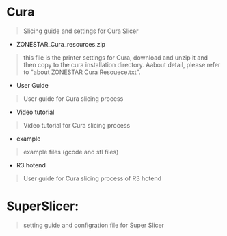 # Cura
> Slicing guide and settings for Cura Slicer
- ZONESTAR_Cura_resources.zip
> this file is the printer settings for Cura, download and unzip it and then copy to the cura installation directory.
> Aabout detail, please refer to "about ZONESTAR Cura Resouece.txt".
- User Guide
> User guide for Cura slicing process
- Video tutorial
> Video tutorial for Cura slicing process
- example
> example files (gcode and stl files)
- R3 hotend
> User guide for Cura slicing process of R3 hotend 

# SuperSlicer:
> setting guide and configration file for Super Slicer
